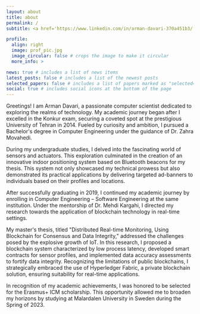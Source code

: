 ```yaml
---
layout: about
title: about
permalink: /
subtitle: <a href='https://www.linkedin.com/in/arman-davari-370a451b3/'>Linkedin</a>. Let's Change the World

profile:
  align: right
  image: prof_pic.jpg
  image_circular: false # crops the image to make it circular
  more_info: >

news: true # includes a list of news items
latest_posts: false # includes a list of the newest posts
selected_papers: false # includes a list of papers marked as "selected={true}"
social: true # includes social icons at the bottom of the page
---
```


Greetings! I am Arman Davari, a passionate computer scientist dedicated to exploring the realms of technology. My academic journey began after I excelled in the Konkur exam, securing a coveted spot at the prestigious University of Tehran in 2014. Fueled by curiosity and ambition, I pursued a Bachelor's degree in Computer Engineering under the guidance of Dr. Zahra Movahedi.

During my undergraduate studies, I delved into the fascinating world of sensors and actuators. This exploration culminated in the creation of an innovative indoor positioning system based on Bluetooth beacons for my thesis. This system not only showcased my technical prowess but also demonstrated its practical applications by delivering targeted ad-banners to individuals based on their profiles and locations.

After successfully graduating in 2019, I continued my academic journey by enrolling in Computer Engineering – Software Engineering at the same institution. Under the mentorship of Dr. Mehdi Kargahi, I directed my research towards the application of blockchain technology in real-time settings.

My master's thesis, titled "Distributed Real-time Monitoring, Using Blockchain for Consensus and Data Integrity," addressed the challenges posed by the explosive growth of IoT. In this research, I proposed a blockchain system characterized by low process latency, developed smart contracts for sensor profiles, and implemented data accuracy assessments to fortify data integrity. Recognizing the limitations of public blockchains, I strategically embraced the use of Hyperledger Fabric, a private blockchain solution, ensuring suitability for real-time applications.

In recognition of my academic achievements, I was honored to be selected for the Erasmus+ ICM scholarship. This opportunity allowed me to broaden my horizons by studying at Malardalen University in Sweden during the Spring of 2023.
